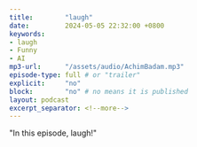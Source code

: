 ```yaml
---
title:        "laugh"
date:         2024-05-05 22:32:00 +0800
keywords:
- laugh
- Funny
- AI
mp3-url:      "/assets/audio/AchimBadam.mp3"
episode-type: full # or "trailer"
explicit:     "no"
block:        "no" # no means it is published
layout: podcast
excerpt_separator: <!--more-->
---
```

<!--more-->

"In this episode, laugh!"
